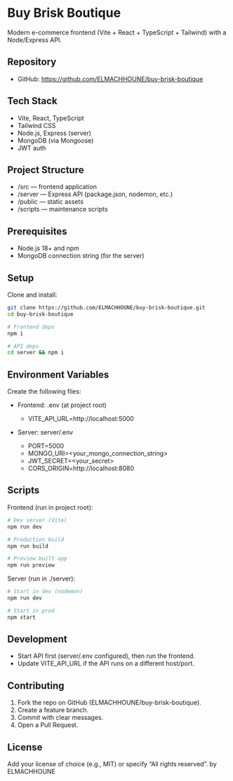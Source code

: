 # Buy Brisk Boutique

Modern e-commerce frontend (Vite + React + TypeScript + Tailwind) with a Node/Express API.

## Repository

- GitHub: https://github.com/ELMACHHOUNE/buy-brisk-boutique

## Tech Stack

- Vite, React, TypeScript
- Tailwind CSS
- Node.js, Express (server)
- MongoDB (via Mongoose)
- JWT auth

## Project Structure

- /src — frontend application
- /server — Express API (package.json, nodemon, etc.)
- /public — static assets
- /scripts — maintenance scripts

## Prerequisites

- Node.js 18+ and npm
- MongoDB connection string (for the server)

## Setup

Clone and install:

```sh
git clone https://github.com/ELMACHHOUNE/buy-brisk-boutique.git
cd buy-brisk-boutique

# Frontend deps
npm i

# API deps
cd server && npm i
```

## Environment Variables

Create the following files:

- Frontend: .env (at project root)

  - VITE_API_URL=http://localhost:5000

- Server: server/.env
  - PORT=5000
  - MONGO_URI=<your_mongo_connection_string>
  - JWT_SECRET=<your_secret>
  - CORS_ORIGIN=http://localhost:8080

## Scripts

Frontend (run in project root):

```sh
# Dev server (Vite)
npm run dev

# Production build
npm run build

# Preview built app
npm run preview
```

Server (run in ./server):

```sh
# Start in dev (nodemon)
npm run dev

# Start in prod
npm start
```

## Development

- Start API first (server/.env configured), then run the frontend.
- Update VITE_API_URL if the API runs on a different host/port.

## Contributing

1. Fork the repo on GitHub (ELMACHHOUNE/buy-brisk-boutique).
2. Create a feature branch.
3. Commit with clear messages.
4. Open a Pull Request.

## License

Add your license of choice (e.g., MIT) or specify “All rights reserved”.
by ELMACHHOUNE 